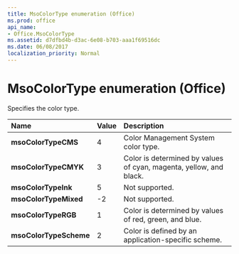 ```yaml
---
title: MsoColorType enumeration (Office)
ms.prod: office
api_name:
- Office.MsoColorType
ms.assetid: d7dfbd4b-d3ac-6e08-b703-aaa1f69516dc
ms.date: 06/08/2017
localization_priority: Normal
---
```



# MsoColorType enumeration (Office)

Specifies the color type.



|Name|Value|Description|
|:-----|:-----|:-----|
|**msoColorTypeCMS**|4|Color Management System color type.|
|**msoColorTypeCMYK**|3|Color is determined by values of cyan, magenta, yellow, and black.|
|**msoColorTypeInk**|5|Not supported.|
|**msoColorTypeMixed**|-2|Not supported.|
|**msoColorTypeRGB**|1|Color is determined by values of red, green, and blue.|
|**msoColorTypeScheme**|2|Color is defined by an application-specific scheme.|

